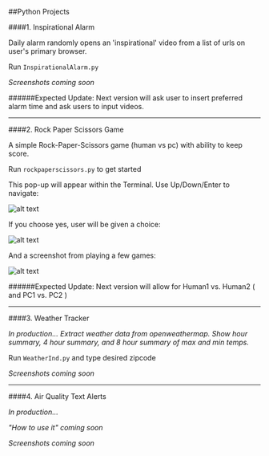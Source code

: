 


##Python Projects

####1. Inspirational Alarm

Daily alarm randomly opens an 'inspirational' video from a list of urls on user's primary browser.  

Run `InspirationalAlarm.py`

_Screenshots coming soon_

######Expected Update: Next version will ask user to insert preferred alarm time and ask users to input videos.

---

####2. Rock Paper Scissors Game

A simple Rock-Paper-Scissors game (human vs pc) with ability to keep score.

Run `rockpaperscissors.py` to get started

This pop-up will appear within the Terminal. Use Up/Down/Enter to navigate:

![alt text](http://imgur.com/DILw0Kl)

If you choose yes, user will be given a choice:

![alt text](http://imgur.com/9iEhtZ0)

And a screenshot from playing a few games:

![alt text](http://imgur.com/KAySYh5)

######Expected Update: Next version will allow for Human1 vs. Human2 ( and PC1 vs. PC2 ) 

---

####3. Weather Tracker

_In production... Extract weather data from openweathermap. 
Show hour summary, 4 hour summary, and 8 hour summary of max and min temps._

Run `WeatherInd.py` and type desired zipcode

_Screenshots coming soon_

---

####4. Air Quality Text Alerts

_In production..._

_"How to use it" coming soon_

_Screenshots coming soon_
